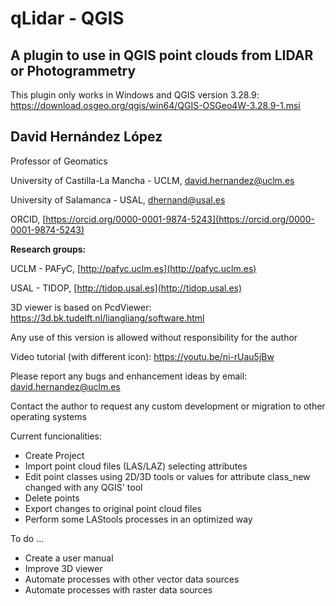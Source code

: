 # **qLidar - QGIS**

## A plugin to use in QGIS point clouds from LIDAR or Photogrammetry

This plugin only works in Windows and QGIS version 3.28.9:
https://download.osgeo.org/qgis/win64/QGIS-OSGeo4W-3.28.9-1.msi

## **David Hernández López**

Professor of Geomatics

University of Castilla-La Mancha - UCLM, 
david.hernandez@uclm.es

University of Salamanca - USAL, 
dhernand@usal.es

ORCID, [https://orcid.org/0000-0001-9874-5243](https://orcid.org/0000-0001-9874-5243)

**Research groups:**

UCLM - PAFyC, [http://pafyc.uclm.es](http://pafyc.uclm.es)

USAL - TIDOP, [http://tidop.usal.es](http://tidop.usal.es)

3D viewer is based on PcdViewer:
https://3d.bk.tudelft.nl/liangliang/software.html

Any use of this version is allowed without 
responsibility for the author

Video tutorial (with different icon): https://youtu.be/ni-rUau5jBw

Please report any bugs and enhancement ideas by email: david.hernandez@uclm.es

Contact the author to request any custom development or migration to other operating systems 

Current funcionalities:
- Create Project
- Import point cloud files (LAS/LAZ) selecting attributes
- Edit point classes using 2D/3D tools or values for attribute class_new changed with any QGIS' tool
- Delete points
- Export changes to original point cloud files
- Perform some LAStools processes in an optimized way

To do ...
- Create a user manual
- Improve 3D viewer
- Automate processes with other vector data sources
- Automate processes with raster data sources

